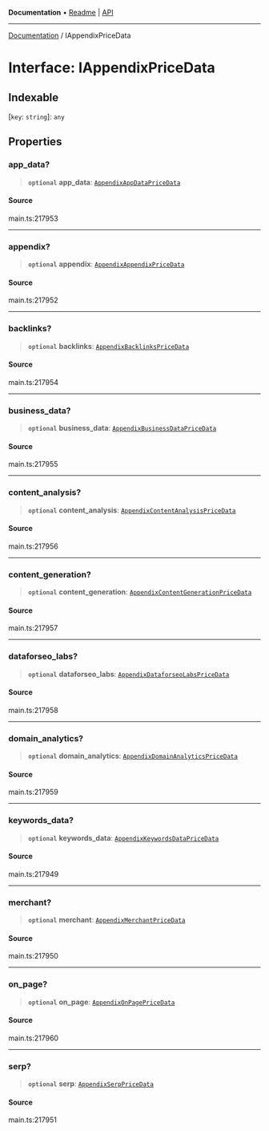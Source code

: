 **Documentation** • [Readme](../README.md) \| [API](../globals.md)

***

[Documentation](../README.md) / IAppendixPriceData

# Interface: IAppendixPriceData

## Indexable

 \[`key`: `string`\]: `any`

## Properties

### app\_data?

> **`optional`** **app\_data**: [`AppendixAppDataPriceData`](../classes/AppendixAppDataPriceData.md)

#### Source

main.ts:217953

***

### appendix?

> **`optional`** **appendix**: [`AppendixAppendixPriceData`](../classes/AppendixAppendixPriceData.md)

#### Source

main.ts:217952

***

### backlinks?

> **`optional`** **backlinks**: [`AppendixBacklinksPriceData`](../classes/AppendixBacklinksPriceData.md)

#### Source

main.ts:217954

***

### business\_data?

> **`optional`** **business\_data**: [`AppendixBusinessDataPriceData`](../classes/AppendixBusinessDataPriceData.md)

#### Source

main.ts:217955

***

### content\_analysis?

> **`optional`** **content\_analysis**: [`AppendixContentAnalysisPriceData`](../classes/AppendixContentAnalysisPriceData.md)

#### Source

main.ts:217956

***

### content\_generation?

> **`optional`** **content\_generation**: [`AppendixContentGenerationPriceData`](../classes/AppendixContentGenerationPriceData.md)

#### Source

main.ts:217957

***

### dataforseo\_labs?

> **`optional`** **dataforseo\_labs**: [`AppendixDataforseoLabsPriceData`](../classes/AppendixDataforseoLabsPriceData.md)

#### Source

main.ts:217958

***

### domain\_analytics?

> **`optional`** **domain\_analytics**: [`AppendixDomainAnalyticsPriceData`](../classes/AppendixDomainAnalyticsPriceData.md)

#### Source

main.ts:217959

***

### keywords\_data?

> **`optional`** **keywords\_data**: [`AppendixKeywordsDataPriceData`](../classes/AppendixKeywordsDataPriceData.md)

#### Source

main.ts:217949

***

### merchant?

> **`optional`** **merchant**: [`AppendixMerchantPriceData`](../classes/AppendixMerchantPriceData.md)

#### Source

main.ts:217950

***

### on\_page?

> **`optional`** **on\_page**: [`AppendixOnPagePriceData`](../classes/AppendixOnPagePriceData.md)

#### Source

main.ts:217960

***

### serp?

> **`optional`** **serp**: [`AppendixSerpPriceData`](../classes/AppendixSerpPriceData.md)

#### Source

main.ts:217951
